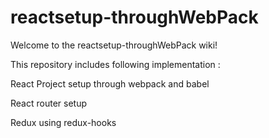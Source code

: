 # reactsetup-throughWebPack

Welcome to the reactsetup-throughWebPack wiki!

This repository includes following implementation :

React Project setup through webpack and babel

React router setup

Redux using redux-hooks
